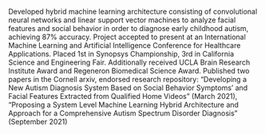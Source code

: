 Developed hybrid machine learning architecture consisting of convolutional neural networks and linear support vector machines to analyze facial features and social behavior in order to diagnose early childhood autism, achieving 87% accuracy. 
Project accepted to present at an International Machine Learning and Artificial Intelligence Conference for Healthcare Applications. Placed 1st in Synopsys Championship, 3rd in California Science and Engineering Fair. Additionally received UCLA Brain Research Institute Award and Regeneron Biomedical Science Award. 
Published two papers in the Cornell arxiv, endorsed research repository: “Developing a New Autism Diagnosis System Based on Social Behavior Symptoms’ and Facial Features Extracted from Qualified Home Videos” (March 2021), “Proposing a System Level Machine Learning Hybrid Architecture and Approach for a Comprehensive Autism Spectrum Disorder Diagnosis” (September 2021)
